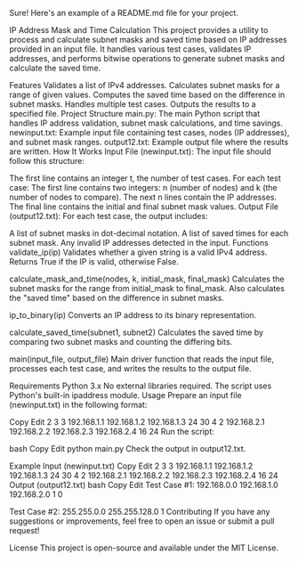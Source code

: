 
Sure! Here's an example of a README.md file for your project.

IP Address Mask and Time Calculation
This project provides a utility to process and calculate subnet masks and saved time based on IP addresses provided in an input file. It handles various test cases, validates IP addresses, and performs bitwise operations to generate subnet masks and calculate the saved time.

Features
Validates a list of IPv4 addresses.
Calculates subnet masks for a range of given values.
Computes the saved time based on the difference in subnet masks.
Handles multiple test cases.
Outputs the results to a specified file.
Project Structure
main.py: The main Python script that handles IP address validation, subnet mask calculations, and time savings.
newinput.txt: Example input file containing test cases, nodes (IP addresses), and subnet mask ranges.
output12.txt: Example output file where the results are written.
How It Works
Input File (newinput.txt): The input file should follow this structure:

The first line contains an integer t, the number of test cases.
For each test case:
The first line contains two integers: n (number of nodes) and k (the number of nodes to compare).
The next n lines contain the IP addresses.
The final line contains the initial and final subnet mask values.
Output File (output12.txt): For each test case, the output includes:

A list of subnet masks in dot-decimal notation.
A list of saved times for each subnet mask.
Any invalid IP addresses detected in the input.
Functions
validate_ip(ip)
Validates whether a given string is a valid IPv4 address. Returns True if the IP is valid, otherwise False.

calculate_mask_and_time(nodes, k, initial_mask, final_mask)
Calculates the subnet masks for the range from initial_mask to final_mask. Also calculates the "saved time" based on the difference in subnet masks.

ip_to_binary(ip)
Converts an IP address to its binary representation.

calculate_saved_time(subnet1, subnet2)
Calculates the saved time by comparing two subnet masks and counting the differing bits.

main(input_file, output_file)
Main driver function that reads the input file, processes each test case, and writes the results to the output file.

Requirements
Python 3.x
No external libraries required. The script uses Python's built-in ipaddress module.
Usage
Prepare an input file (newinput.txt) in the following format:

Copy
Edit
2
3 3
192.168.1.1
192.168.1.2
192.168.1.3
24 30
4 2
192.168.2.1
192.168.2.2
192.168.2.3
192.168.2.4
16 24
Run the script:

bash
Copy
Edit
python main.py
Check the output in output12.txt.

Example
Input (newinput.txt)
Copy
Edit
2
3 3
192.168.1.1
192.168.1.2
192.168.1.3
24 30
4 2
192.168.2.1
192.168.2.2
192.168.2.3
192.168.2.4
16 24
Output (output12.txt)
bash
Copy
Edit
Test Case #1:
192.168.0.0
192.168.1.0
192.168.2.0
1
0

Test Case #2:
255.255.0.0
255.255.128.0
1
Contributing
If you have any suggestions or improvements, feel free to open an issue or submit a pull request!

License
This project is open-source and available under the MIT License.

